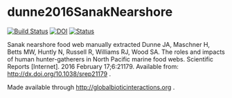 # dunne2016SanakNearshore
[![Build Status](https://travis-ci.org/globalbioticinteractions/dunne2016SanakNearshore.svg)](https://travis-ci.org/globalbioticinteractions/dunne2016SanakNearshore) [![DOI](https://zenodo.org/badge/55425770.svg)](https://zenodo.org/badge/latestdoi/55425770) [![Status](http://api.globalbioticinteractions.org/interaction.svg?accordingTo=http://dx.doi.org/10.1038/srep21179)](http://globalbioticinteractions.org/?accordingTo=http://dx.doi.org/10.1038/srep21179)

Sanak nearshore food web manually extracted Dunne JA, Maschner H, Betts MW, Huntly N, Russell R, Williams RJ, Wood SA. The roles and impacts of human hunter-gatherers in North Pacific marine food webs. Scientific Reports [Internet]. 2016 February 17;6:21179. Available from: http://dx.doi.org/10.1038/srep21179 .

Made available through http://globalbioticinteractions.org .
